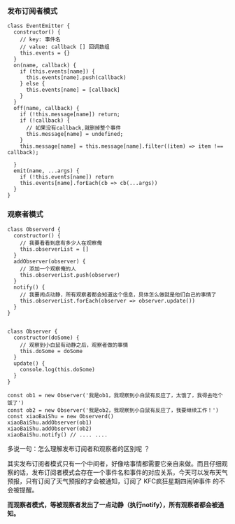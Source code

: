 ### 发布订阅者模式

```
class EventEmitter {
  constructor() {
    // key: 事件名
    // value: callback [] 回调数组
    this.events = {}
  }
  on(name, callback) {
    if (this.events[name]) {
      this.events[name].push(callback)
    } else {
      this.events[name] = [callback]
    }
  }
  off(name, callback) {
    if (!this.message[name]) return;
    if (!callback) {
      // 如果没有callback,就删掉整个事件
      this.message[name] = undefined;
    }
    this.message[name] = this.message[name].filter((item) => item !== callback);

  }
  emit(name, ...args) {
    if (!this.events[name]) return
    this.events[name].forEach(cb => cb(...args))
  }
}
```

### 观察者模式

```
class Observerd {
  constructor() {
    // 我要看看到底有多少人在观察俺
    this.observerList = []
  }
  addObserver(observer) {
    // 添加一个观察俺的人
    this.observerList.push(observer)
  }
  notify() {
    // 我要闹点动静，所有观察者都会知道这个信息，具体怎么做就是他们自己的事情了
    this.observerList.forEach(observer => observer.update())
  }
}


class Observer {
  constructor(doSome) {
    // 观察到小白鼠有动静之后，观察者做的事情
    this.doSome = doSome
  }
  update() {
    console.log(this.doSome)
  }
}

const ob1 = new Observer('我是ob1，我观察到小白鼠有反应了，太饿了，我得去吃个饭了')
const ob2 = new Observer('我是ob2，我观察到小白鼠有反应了，我要继续工作！')
const xiaoBaiShu = new Observerd()
xiaoBaiShu.addObserver(ob1)
xiaoBaiShu.addObserver(ob2)
xiaoBaiShu.notify() // .... .... 
```

多说一句：怎么理解发布订阅者和观察者的区别呢 ？

其实发布订阅者模式只有一个中间者，好像啥事情都需要它亲自来做。而且仔细观察的话，发布订阅者模式会存在一个事件名和事件的对应关系，今天可以发布天气预报，只有订阅了天气预报的才会被通知，订阅了 KFC疯狂星期四闹钟事件 的不会被提醒。

**而观察者模式，等被观察者发出了一点动静（执行notify），所有观察者都会被通知。**